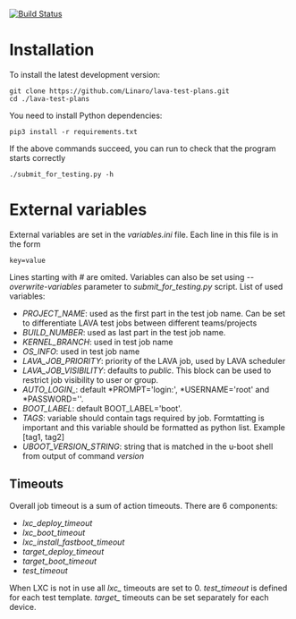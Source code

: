 [![Build Status](https://travis-ci.org/Linaro/lava-test-plans.svg?branch=master)](https://travis-ci.org/Linaro/lava-test-plans)

# Installation

To install the latest development version:

    git clone https://github.com/Linaro/lava-test-plans.git
    cd ./lava-test-plans

You need to install Python dependencies:

    pip3 install -r requirements.txt

If the above commands succeed, you can run to check that the program starts correctly

    ./submit_for_testing.py -h

# External variables

External variables are set in the *variables.ini* file. Each line in this file
is in the form
```
key=value
```
Lines starting with *#* are omited. Variables can also be set using
*--overwrite-variables* parameter to *submit_for_testing.py* script. List of used
variables:

 * *PROJECT_NAME*: used as the first part in the test job name. Can be set to
   differentiate LAVA test jobs between different teams/projects
 * *BUILD_NUMBER*: used as last part in the test job name.
 * *KERNEL_BRANCH*: used in test job name
 * *OS_INFO*: used in test job name
 * *LAVA_JOB_PRIORITY*: priority of the LAVA job, used by LAVA scheduler
 * *LAVA_JOB_VISIBILITY*: defaults to *public*. This block can be used to restrict job visibility to user or group.
 * *AUTO_LOGIN_*: default *PROMPT='login:', *USERNAME='root' and *PASSWORD=''.
 * *BOOT_LABEL*: default BOOT_LABEL='boot'.
 * *TAGS*: variable should contain tags required by job. Formtatting is important and this variable should be
 formatted as python list. Example [tag1, tag2]
 * *UBOOT_VERSION_STRING*: string that is matched in the u-boot shell from output of command *version*

## Timeouts

Overall job timeout is a sum of action timeouts. There are 6 components:
 * *lxc_deploy_timeout*
 * *lxc_boot_timeout*
 * *lxc_install_fastboot_timeout*
 * *target_deploy_timeout*
 * *target_boot_timeout*
 * *test_timeout*

When LXC is not in use all *lxc_* timeouts are set to 0. *test_timeout* is defined for each test template. *target_* timeouts can be set separately for each device.
